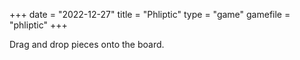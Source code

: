 +++
date = "2022-12-27"
title = "Phliptic"
type = "game"
gamefile = "phliptic"
+++

Drag and drop pieces onto the board.